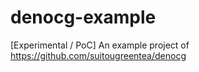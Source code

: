 # denocg-example

[Experimental / PoC] An example project of
https://github.com/suitougreentea/denocg
